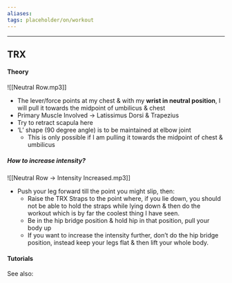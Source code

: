 ```yaml
---
aliases:
tags: placeholder/on/workout 
---
```

---

## TRX
#### Theory 
![[Neutral Row.mp3]]
- The lever/force points at my chest & with my **wrist in neutral position**, I will pull it towards the midpoint of umbilicus & chest
- Primary Muscle Involved → Latissimus Dorsi & Trapezius
- Try to retract scapula here
- ‘L’ shape (90 degree angle) is to be maintained at elbow joint
	- This is only possible if I am pulling it towards the midpoint of chest & umbilicus 

##### How to increase intensity?
![[Neutral Row → Intensity Increased.mp3]]
- Push your leg forward till the point you might slip, then:
	- Raise the TRX Straps to the point where, if you lie down, you should not be able to hold the straps while lying down & then do the workout which is by far the coolest thing I have seen.
	- Be in the hip bridge position & hold hip in that position, pull your body up
	- If you want to increase the intensity further, don’t do the hip bridge position, instead keep your legs flat & then lift your whole body.

#### Tutorials



See also:


